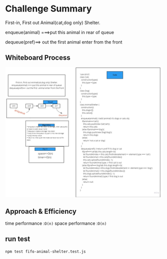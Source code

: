 # Challenge Summary
First-in, First out Animal(cat,dog only) Shelter.

enqueue(animal) ===>put this animal in rear of queue

dequeue(pref)==> out the first  animal enter from the front

## Whiteboard Process
![check](../../assets/fifo-animal-shelter.jpg)
## Approach & Efficiency
time performance :``O(n)``
space performance :``O(n)``

## run test 
``npm test fifo-animal-shelter.test.js``
